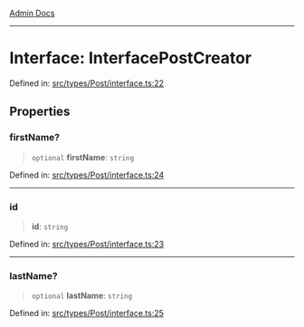 [Admin Docs](/)

***

# Interface: InterfacePostCreator

Defined in: [src/types/Post/interface.ts:22](https://github.com/PalisadoesFoundation/talawa-admin/blob/main/src/types/Post/interface.ts#L22)

## Properties

### firstName?

> `optional` **firstName**: `string`

Defined in: [src/types/Post/interface.ts:24](https://github.com/PalisadoesFoundation/talawa-admin/blob/main/src/types/Post/interface.ts#L24)

***

### id

> **id**: `string`

Defined in: [src/types/Post/interface.ts:23](https://github.com/PalisadoesFoundation/talawa-admin/blob/main/src/types/Post/interface.ts#L23)

***

### lastName?

> `optional` **lastName**: `string`

Defined in: [src/types/Post/interface.ts:25](https://github.com/PalisadoesFoundation/talawa-admin/blob/main/src/types/Post/interface.ts#L25)
